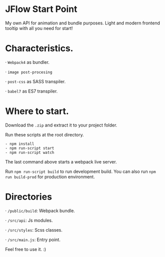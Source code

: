 # JFlow Start Point

My own API for animation and bundle purposes. Light and modern frontend tooltip with all you need for start!


# Characteristics.

· `Webpack4` as bundler.

· `image post-procesing`

· `post-css` as SASS transpiler.

· `babel7` as ES7 transpiler.


# Where to start.

Download the `.zip` and extract it to your project folder.

Run these scripts at the root directory.

    - npm install
    - npm run-script start
    - npm run-script watch

The last command above starts a webpack live server.

Run `npm run-script build` to run development build. You can also run `npm run build-prod` for production environment.


# Directories

· `/public/build`: Webpack bundle.

· `/src/api`: Js modules.

· `/src/styles`: Scss classes.

· `/src/main.js`: Entry point.


Feel free to use it. :)
